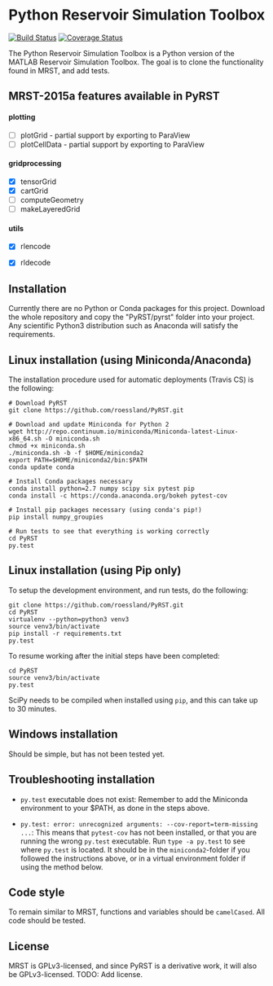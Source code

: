 # Python Reservoir Simulation Toolbox

[![Build Status](https://travis-ci.org/roessland/PyRST.png?branch=master)](https://travis-ci.org/roessland/PyRST)
[![Coverage Status](https://coveralls.io/repos/roessland/PyRST/badge.png?branch=master&service=github)](https://coveralls.io/github/roessland/PyRST?branch=master)

The Python Reservoir Simulation Toolbox is a Python version of the MATLAB
Reservoir Simulation Toolbox. The goal is to clone the functionality found in
MRST, and add tests.


## MRST-2015a features available in PyRST

#### plotting

- [ ] plotGrid - partial support by exporting to ParaView
- [ ] plotCellData - partial support by exporting to ParaView

#### gridprocessing
- [x] tensorGrid
- [x] cartGrid
- [ ] computeGeometry
- [ ] makeLayeredGrid

#### utils

- [x] rlencode
- [x] rldecode


## Installation

Currently there are no Python or Conda packages for this project. Download the
whole repository and copy the "PyRST/pyrst" folder into your project. Any
scientific Python3 distribution such as Anaconda will satisfy the requirements.


## Linux installation (using Miniconda/Anaconda)

The installation procedure used for automatic deployments (Travis CS) is the following:

    # Download PyRST
    git clone https://github.com/roessland/PyRST.git

    # Download and update Miniconda for Python 2
    wget http://repo.continuum.io/miniconda/Miniconda-latest-Linux-x86_64.sh -O miniconda.sh
    chmod +x miniconda.sh
    ./miniconda.sh -b -f $HOME/miniconda2
    export PATH=$HOME/miniconda2/bin:$PATH
    conda update conda

    # Install Conda packages necessary
    conda install python=2.7 numpy scipy six pytest pip
    conda install -c https://conda.anaconda.org/bokeh pytest-cov

    # Install pip packages necessary (using conda's pip!)
    pip install numpy_groupies

    # Run tests to see that everything is working correctly
    cd PyRST
    py.test


## Linux installation (using Pip only)

To setup the development environment, and run tests, do the following:

    git clone https://github.com/roessland/PyRST.git
    cd PyRST
    virtualenv --python=python3 venv3
    source venv3/bin/activate
    pip install -r requirements.txt
    py.test

To resume working after the initial steps have been completed:

    cd PyRST
    source venv3/bin/activate
    py.test

SciPy needs to be compiled when installed using `pip`, and this can take up to 30 minutes.


## Windows installation

Should be simple, but has not been tested yet.


## Troubleshooting installation

* `py.test` executable does not exist: Remember to add the Miniconda
  environment to your $PATH, as done in the steps above.

* `py.test: error: unrecognized arguments: --cov-report=term-missing ...`: This
  means that `pytest-cov` has not been installed, or that you are running the
  wrong `py.test` executable. Run `type -a py.test` to see where `py.test` is
  located. It should be in the `miniconda2`-folder if you followed the
  instructions above, or in a virtual environment folder if using the method
  below.


## Code style

To remain similar to MRST, functions and variables should be `camelCased`. All
code should be tested.


## License

MRST is GPLv3-licensed, and since PyRST is a derivative work, it will also be
GPLv3-licensed. TODO: Add license.


